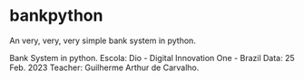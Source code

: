 # bankpython
An very, very, very simple bank system in python.

Bank System in python.
Escola: Dio - Digital Innovation One - Brazil
Data: 25 Feb. 2023
Teacher: Guilherme Arthur de Carvalho.
